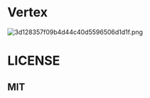 # Vertex
![3d128357f09b4d44c40d5596506d1d1f.png](https://pic.lswl.in/images/2022/01/26/3d128357f09b4d44c40d5596506d1d1f.png)

# LICENSE
## MIT